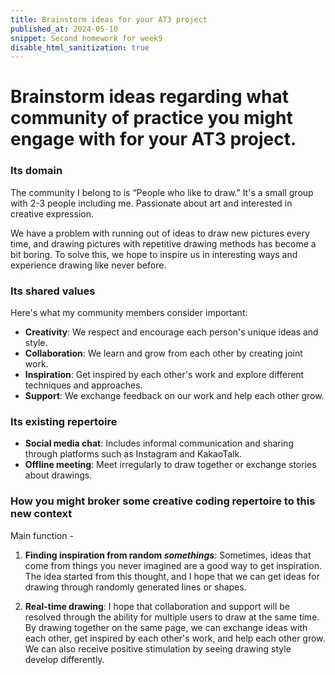 ```yaml
---
title: Brainstorm ideas for your AT3 project
published_at: 2024-05-10
snippet: Second homework for week9
disable_html_sanitization: true
---
```


# Brainstorm ideas regarding what community of practice you might engage with for your AT3 project.

### Its domain
The community I belong to is “People who like to draw.” It's a small group with 2-3 people including me. Passionate about art and interested in creative expression.

We have a problem with running out of ideas to draw new pictures every time, and drawing pictures with repetitive drawing methods has become a bit boring. To solve this, we hope to inspire us in interesting ways and experience drawing like never before.

### Its shared values
Here's what my community members consider important:
-  **Creativity**: We respect and encourage each person's unique ideas and style.
- **Collaboration**: We learn and grow from each other by creating joint work.
- **Inspiration**: Get inspired by each other's work and explore different techniques and approaches.
- **Support**: We exchange feedback on our work and help each other grow.

### Its existing repertoire
- **Social media chat**: Includes informal communication and sharing through platforms such as Instagram and KakaoTalk.
- **Offline meeting**: Meet irregularly to draw together or exchange stories about drawings.

### How you might broker some creative coding repertoire to this new context
Main function -
1. **Finding inspiration from random *somethings***: Sometimes, ideas that come from things you never imagined are a good way to get inspiration. The idea started from this thought, and I hope that we can get ideas for drawing through randomly generated lines or shapes.

2. **Real-time drawing**: I hope that collaboration and support will be resolved through the ability for multiple users to draw at the same time. By drawing together on the same page, we can exchange ideas with each other, get inspired by each other's work, and help each other grow. We can also receive positive stimulation by seeing drawing style develop differently.